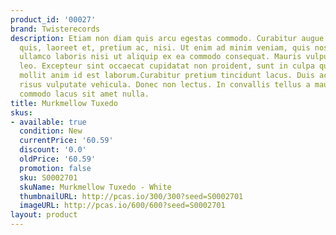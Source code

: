 ```yaml
---
product_id: '00027'
brand: Twisterecords
description: Etiam non diam quis arcu egestas commodo. Curabitur augue lorem, dapibus
  quis, laoreet et, pretium ac, nisi. Ut enim ad minim veniam, quis nostrud exercitation
  ullamco laboris nisi ut aliquip ex ea commodo consequat. Mauris vulputate pellentesque
  leo. Excepteur sint occaecat cupidatat non proident, sunt in culpa qui officia deserunt
  mollit anim id est laborum.Curabitur pretium tincidunt lacus. Duis ac tellus et
  risus vulputate vehicula. Donec non lectus. In convallis tellus a mauris. Aliquam
  commodo lacus sit amet nulla.
title: Murkmellow Tuxedo
skus:
- available: true
  condition: New
  currentPrice: '60.59'
  discount: '0.0'
  oldPrice: '60.59'
  promotion: false
  sku: S0002701
  skuName: Murkmellow Tuxedo - White
  thumbnailURL: http://pcas.io/300/300?seed=S0002701
  imageURL: http://pcas.io/600/600?seed=S0002701
layout: product
---
```

